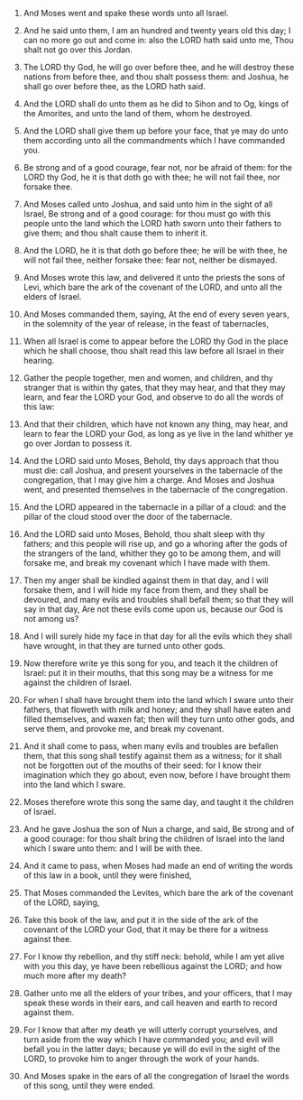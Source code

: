 1. And Moses went and spake these words unto all Israel.

2. And he said unto them, I am an hundred and twenty years old this
day; I can no more go out and come in: also the LORD hath said unto
me, Thou shalt not go over this Jordan.

3. The LORD thy God, he will go over before thee, and he will
destroy these nations from before thee, and thou shalt possess them:
and Joshua, he shall go over before thee, as the LORD hath said.

4. And the LORD shall do unto them as he did to Sihon and to Og,
kings of the Amorites, and unto the land of them, whom he destroyed.

5. And the LORD shall give them up before your face, that ye may do
unto them according unto all the commandments which I have commanded
you.

6. Be strong and of a good courage, fear not, nor be afraid of them:
for the LORD thy God, he it is that doth go with thee; he will not
fail thee, nor forsake thee.

7. And Moses called unto Joshua, and said unto him in the sight of
all Israel, Be strong and of a good courage: for thou must go with
this people unto the land which the LORD hath sworn unto their fathers
to give them; and thou shalt cause them to inherit it.

8. And the LORD, he it is that doth go before thee; he will be with
thee, he will not fail thee, neither forsake thee: fear not, neither
be dismayed.

9. And Moses wrote this law, and delivered it unto the priests the
sons of Levi, which bare the ark of the covenant of the LORD, and unto
all the elders of Israel.

10. And Moses commanded them, saying, At the end of every seven
years, in the solemnity of the year of release, in the feast of
tabernacles,

11. When all Israel is come to appear before the LORD
thy God in the place which he shall choose, thou shalt read this law
before all Israel in their hearing.

12. Gather the people together, men and women, and children, and thy
stranger that is within thy gates, that they may hear, and that they
may learn, and fear the LORD your God, and observe to do all the words
of this law:

13. And that their children, which have not known any
thing, may hear, and learn to fear the LORD your God, as long as ye
live in the land whither ye go over Jordan to possess it.

14. And the LORD said unto Moses, Behold, thy days approach that
thou must die: call Joshua, and present yourselves in the tabernacle
of the congregation, that I may give him a charge. And Moses and
Joshua went, and presented themselves in the tabernacle of the
congregation.

15. And the LORD appeared in the tabernacle in a pillar of a cloud:
and the pillar of the cloud stood over the door of the tabernacle.

16. And the LORD said unto Moses, Behold, thou shalt sleep with thy
fathers; and this people will rise up, and go a whoring after the gods
of the strangers of the land, whither they go to be among them, and
will forsake me, and break my covenant which I have made with them.

17. Then my anger shall be kindled against them in that day, and I
will forsake them, and I will hide my face from them, and they shall
be devoured, and many evils and troubles shall befall them; so that
they will say in that day, Are not these evils come upon us, because
our God is not among us?

18. And I will surely hide my face in that
day for all the evils which they shall have wrought, in that they are
turned unto other gods.

19. Now therefore write ye this song for you, and teach it the
children of Israel: put it in their mouths, that this song may be a
witness for me against the children of Israel.

20. For when I shall have brought them into the land which I sware
unto their fathers, that floweth with milk and honey; and they shall
have eaten and filled themselves, and waxen fat; then will they turn
unto other gods, and serve them, and provoke me, and break my
covenant.

21. And it shall come to pass, when many evils and troubles are
befallen them, that this song shall testify against them as a witness;
for it shall not be forgotten out of the mouths of their seed: for I
know their imagination which they go about, even now, before I have
brought them into the land which I sware.

22. Moses therefore wrote this song the same day, and taught it the
children of Israel.

23. And he gave Joshua the son of Nun a charge, and said, Be strong
and of a good courage: for thou shalt bring the children of Israel
into the land which I sware unto them: and I will be with thee.

24. And it came to pass, when Moses had made an end of writing the
words of this law in a book, until they were finished,

25. That
Moses commanded the Levites, which bare the ark of the covenant of the
LORD, saying,

26. Take this book of the law, and put it in the side
of the ark of the covenant of the LORD your God, that it may be there
for a witness against thee.

27. For I know thy rebellion, and thy stiff neck: behold, while I am
yet alive with you this day, ye have been rebellious against the LORD;
and how much more after my death?

28. Gather unto me all the elders
of your tribes, and your officers, that I may speak these words in
their ears, and call heaven and earth to record against them.

29. For I know that after my death ye will utterly corrupt
yourselves, and turn aside from the way which I have commanded you;
and evil will befall you in the latter days; because ye will do evil
in the sight of the LORD, to provoke him to anger through the work of
your hands.

30. And Moses spake in the ears of all the congregation of Israel
the words of this song, until they were ended.